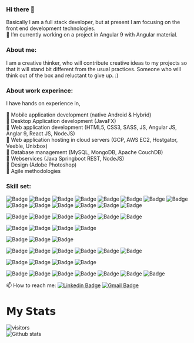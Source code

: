 
### Hi there 👋

Basically I am a full stack developer, but at present I am focusing on the front end development technologies.<br/>
🔭 I’m currently working on a project in Angular 9 with Angular material.

### About me:
I am a creative thinker, who will contribute creative ideas to my projects so that it will stand bit different from the usual practices.
Someone who will think out of the box and reluctant to give up. :)

### About work experince: 
I have hands on experience in, <br/>

📌 Mobile application development (native Android & Hybrid) <br/>
📌 Desktop Application development (JavaFX) <br/>
📌 Web application development (HTML5, CSS3, SASS, JS, Angular JS, Anglar 9, React JS, NodeJS) <br/>
📌 Web application hosting in cloud servers (GCP, AWS EC2, Hostgator, Veeble, Unixbox) <br/>
📌 Database management (MySQL, MongoDB, Apache CouchDB) <br/>
📌 Webservices (Java Springboot REST, NodeJS) <br/>
📌 Design (Adobe Photoshop) <br/>
📌 Agile methodologies <br/>

### Skill set:
![Badge](https://img.shields.io/badge/-HTML5-brightgreen)
![Badge](https://img.shields.io/badge/-Bootstrap-brightgreen)
![Badge](https://img.shields.io/badge/-CSS3-brightgreen)
![Badge](https://img.shields.io/badge/-SCSS-brightgreen)
![Badge](https://img.shields.io/badge/-JavaScript-brightgreen)
![Badge](https://img.shields.io/badge/-AngularJS-grbrightgreeneen)
![Badge](https://img.shields.io/badge/-Angular9-brightgreen)
![Badge](https://img.shields.io/badge/-ReactJS-brightgreen)
![Badge](https://img.shields.io/badge/-jQuery-brightgreen)
![Badge](https://img.shields.io/badge/-jQueryMobile-brightgreen)
![Badge](https://img.shields.io/badge/-ApacheCordova-brightgreen)
![Badge](https://img.shields.io/badge/-NodeJS-brightgreen)
![Badge](https://img.shields.io/badge/-MaterialUI-brightgreen)
![Badge](https://img.shields.io/badge/-AngularMaterial-brightgreen)

![Badge](https://img.shields.io/badge/-Java-orange)
![Badge](https://img.shields.io/badge/-springboot-orange)
![Badge](https://img.shields.io/badge/-Webservices(Rest)-orange)
![Badge](https://img.shields.io/badge/-JAVAFX-orange)
![Badge](https://img.shields.io/badge/-XML-orange)
![Badge](https://img.shields.io/badge/-FXML-orange)

![Badge](https://img.shields.io/badge/-MySQL-9cf)
![Badge](https://img.shields.io/badge/-MongoDB-9cf)
![Badge](https://img.shields.io/badge/-SQLite-9cf)
![Badge](https://img.shields.io/badge/-ApacheCouchDB-9cf)

![Badge](https://img.shields.io/badge/-MSWindows-red)
![Badge](https://img.shields.io/badge/-Linux-red)
![Badge](https://img.shields.io/badge/-Unix-red)

![Badge](https://img.shields.io/badge/-Git-yellow)
![Badge](https://img.shields.io/badge/-AdobePhotoshop-yellow)
![Badge](https://img.shields.io/badge/-Rally-yellow)
![Badge](https://img.shields.io/badge/-Jira-yellow)
![Badge](https://img.shields.io/badge/-SVN-yellow)
![Badge](https://img.shields.io/badge/-VSS-yellow)

![Badge](https://img.shields.io/badge/-Eclipse-lightgrey)
![Badge](https://img.shields.io/badge/-AndroidStudio-lightgrey)
![Badge](https://img.shields.io/badge/-MSVisualStudioCode-lightgrey)
![Badge](https://img.shields.io/badge/-Brackets-lightgrey)

![Badge](https://img.shields.io/badge/-ApacheTomcat-blue)
![Badge](https://img.shields.io/badge/-MySQL-blue)
![Badge](https://img.shields.io/badge/-GCP-blue)
![Badge](https://img.shields.io/badge/-AWSEC2-blue)
![Badge](https://img.shields.io/badge/-GoogleCloudServer-blue)
![Badge](https://img.shields.io/badge/-NodeJSExpress-blue)
![Badge](https://img.shields.io/badge/-Unixbox-blue)

📫 How to reach me:
[![Linkedin Badge](https://img.shields.io/badge/-GokulNair-blue?style=flat&logo=Linkedin&logoColor=white&link=https://www.linkedin.com/in/gkl-nair/)](https://www.linkedin.com/in/gkl-nair/)
[![Gmail Badge](https://img.shields.io/badge/-gokul20401-c14438?style=flat&logo=Gmail&logoColor=white&link=mailto:gokul20401@gmail.com)](mailto:gokul20401@gmail.com)

# 𝗠𝘆 𝗦𝘁𝗮𝘁𝘀
![visitors](https://visitor-badge.laobi.icu/badge?page_id=gokul777.gokul777) <br/>
![Github stats](https://github-readme-stats.vercel.app/api?username=gokul777&show_icons=true&hide_border=true)


